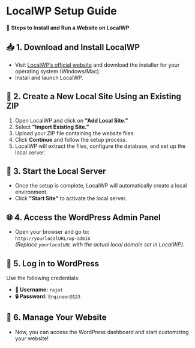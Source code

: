 # LocalWP Setup Guide

🚀 **Steps to Install and Run a Website on LocalWP**

## 📥 1. Download and Install LocalWP

- Visit [LocalWP’s official website](https://localwp.com/) and download the installer for your operating system (Windows/Mac).
- Install and launch LocalWP.

## 📂 2. Create a New Local Site Using an Existing ZIP

1. Open LocalWP and click on **"Add Local Site."**
2. Select **"Import Existing Site."**
3. Upload your ZIP file containing the website files.
4. Click **Continue** and follow the setup process.
5. LocalWP will extract the files, configure the database, and set up the local server.

## 🔧 3. Start the Local Server

- Once the setup is complete, LocalWP will automatically create a local environment.
- Click **"Start Site"** to activate the local server.

## 🌐 4. Access the WordPress Admin Panel

- Open your browser and go to:  
  `http://yourlocalURL/wp-admin`  
  _(Replace `yourlocalURL` with the actual local domain set in LocalWP)._  

## 🔑 5. Log in to WordPress

Use the following credentials:

- **👤 Username:** `rajat`
- **🔒 Password:** `Engineer@123`

## 🎨 6. Manage Your Website

- Now, you can access the WordPress dashboard and start customizing your website!
